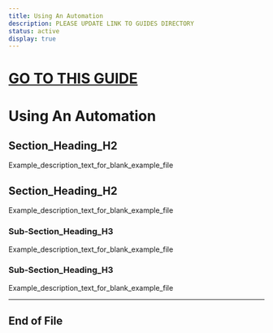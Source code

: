 ```yaml
---
title: Using An Automation
description: PLEASE UPDATE LINK TO GUIDES DIRECTORY
status: active
display: true
---
```


# [GO TO THIS GUIDE](../guides/using_an_automation.html)

# Using An Automation

## Section_Heading_H2
Example_description_text_for_blank_example_file

## Section_Heading_H2
Example_description_text_for_blank_example_file

### Sub-Section_Heading_H3
Example_description_text_for_blank_example_file

### Sub-Section_Heading_H3
Example_description_text_for_blank_example_file

---
## End of File
